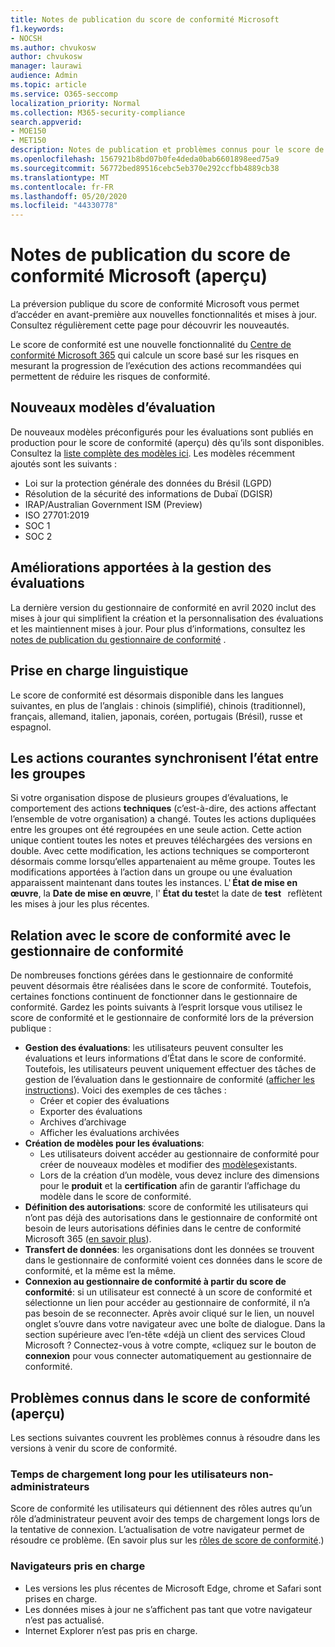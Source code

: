 ```yaml
---
title: Notes de publication du score de conformité Microsoft
f1.keywords:
- NOCSH
ms.author: chvukosw
author: chvukosw
manager: laurawi
audience: Admin
ms.topic: article
ms.service: O365-seccomp
localization_priority: Normal
ms.collection: M365-security-compliance
search.appverid:
- MOE150
- MET150
description: Notes de publication et problèmes connus pour le score de conformité Microsoft (aperçu), une fonctionnalité du centre de conformité M365 qui permet de simplifier et d’automatiser les évaluations des risques.
ms.openlocfilehash: 1567921b8bd07b0fe4deda0bab6601898eed75a9
ms.sourcegitcommit: 56772bed89516cebc5eb370e292ccfbb4889cb38
ms.translationtype: MT
ms.contentlocale: fr-FR
ms.lasthandoff: 05/20/2020
ms.locfileid: "44330778"
---
```

# <a name="microsoft-compliance-score-preview-release-notes"></a>Notes de publication du score de conformité Microsoft (aperçu)

La préversion publique du score de conformité Microsoft vous permet d’accéder en avant-première aux nouvelles fonctionnalités et mises à jour. Consultez régulièrement cette page pour découvrir les nouveautés.

Le score de conformité est une nouvelle fonctionnalité du [Centre de conformité Microsoft 365](microsoft-365-compliance-center.md) qui calcule un score basé sur les risques en mesurant la progression de l’exécution des actions recommandées qui permettent de réduire les risques de conformité.

## <a name="new-templates-for-assessments"></a>Nouveaux modèles d’évaluation

De nouveaux modèles préconfigurés pour les évaluations sont publiés en production pour le score de conformité (aperçu) dès qu’ils sont disponibles. Consultez la [liste complète des modèles ici](compliance-score.md#templates). Les modèles récemment ajoutés sont les suivants :

- Loi sur la protection générale des données du Brésil (LGPD)
- Résolution de la sécurité des informations de Dubaï (DGISR)
- IRAP/Australian Government ISM (Preview)
- ISO 27701:2019
- SOC 1
- SOC 2

## <a name="improvements-in-managing-assessments"></a>Améliorations apportées à la gestion des évaluations

La dernière version du gestionnaire de conformité en avril 2020 inclut des mises à jour qui simplifient la création et la personnalisation des évaluations et les maintiennent mises à jour. Pour plus d’informations, consultez les [notes de publication du gestionnaire de conformité](compliance-manager-release-notes.md) .

## <a name="language-support"></a>Prise en charge linguistique

Le score de conformité est désormais disponible dans les langues suivantes, en plus de l’anglais : chinois (simplifié), chinois (traditionnel), français, allemand, italien, japonais, coréen, portugais (Brésil), russe et espagnol.

## <a name="common-actions-will-synch-status-across-groups"></a>Les actions courantes synchronisent l’état entre les groupes

Si votre organisation dispose de plusieurs groupes d’évaluations, le comportement des actions **techniques** (c’est-à-dire, des actions affectant l’ensemble de votre organisation) a changé. Toutes les actions dupliquées entre les groupes ont été regroupées en une seule action. Cette action unique contient toutes les notes et preuves téléchargées des versions en double. Avec cette modification, les actions techniques se comporteront désormais comme lorsqu’elles appartenaient au même groupe. Toutes les modifications apportées à l’action dans un groupe ou une évaluation apparaissent maintenant dans toutes les instances. L' **État de mise en œuvre**, la **Date de mise en œuvre**, l' **État du test**et la date de **test**   reflètent les mises à jour les plus récentes.

## <a name="compliance-score-relationship-to-compliance-manager"></a>Relation avec le score de conformité avec le gestionnaire de conformité

De nombreuses fonctions gérées dans le gestionnaire de conformité peuvent désormais être réalisées dans le score de conformité. Toutefois, certaines fonctions continuent de fonctionner dans le gestionnaire de conformité. Gardez les points suivants à l’esprit lorsque vous utilisez le score de conformité et le gestionnaire de conformité lors de la préversion publique :

- **Gestion des évaluations**: les utilisateurs peuvent consulter les évaluations et leurs informations d’État dans le score de conformité. Toutefois, les utilisateurs peuvent uniquement effectuer des tâches de gestion de l’évaluation dans le gestionnaire de conformité ([afficher les instructions](working-with-compliance-manager.md#assessments)). Voici des exemples de ces tâches :
    - Créer et copier des évaluations
    - Exporter des évaluations
    - Archives d’archivage
    - Afficher les évaluations archivées
 - **Création de modèles pour les évaluations**: 
   - Les utilisateurs doivent accéder au gestionnaire de conformité pour créer de nouveaux modèles et modifier des [modèles](working-with-compliance-manager.md#templates)existants. 
   - Lors de la création d’un modèle, vous devez inclure des dimensions pour le **produit** et la **certification** afin de garantir l’affichage du modèle dans le score de conformité.
 - **Définition des autorisations**: score de conformité les utilisateurs qui n’ont pas déjà des autorisations dans le gestionnaire de conformité ont besoin de leurs autorisations définies dans le centre de conformité Microsoft 365 ([en savoir plus](compliance-score-setup.md#set-user-permissions-and-assign-roles)).
- **Transfert de données**: les organisations dont les données se trouvent dans le gestionnaire de conformité voient ces données dans le score de conformité, et la même est la même.
- **Connexion au gestionnaire de conformité à partir du score de conformité**: si un utilisateur est connecté à un score de conformité et sélectionne un lien pour accéder au gestionnaire de conformité, il n’a pas besoin de se reconnecter. Après avoir cliqué sur le lien, un nouvel onglet s’ouvre dans votre navigateur avec une boîte de dialogue. Dans la section supérieure avec l’en-tête «déjà un client des services Cloud Microsoft ? Connectez-vous à votre compte, «cliquez sur le bouton de **connexion** pour vous connecter automatiquement au gestionnaire de conformité.

## <a name="known-issues-in-compliance-score-preview"></a>Problèmes connus dans le score de conformité (aperçu)

Les sections suivantes couvrent les problèmes connus à résoudre dans les versions à venir du score de conformité.

### <a name="long-load-times-for-non-admin-users"></a>Temps de chargement long pour les utilisateurs non-administrateurs
Score de conformité les utilisateurs qui détiennent des rôles autres qu’un rôle d’administrateur peuvent avoir des temps de chargement longs lors de la tentative de connexion. L’actualisation de votre navigateur permet de résoudre ce problème. (En savoir plus sur les [rôles de score de conformité](compliance-score-setup.md#set-user-permissions-and-assign-roles).)

### <a name="supported-browsers"></a>Navigateurs pris en charge

- Les versions les plus récentes de Microsoft Edge, chrome et Safari sont prises en charge.
- Les données mises à jour ne s’affichent pas tant que votre navigateur n’est pas actualisé.
- Internet Explorer n’est pas pris en charge.
